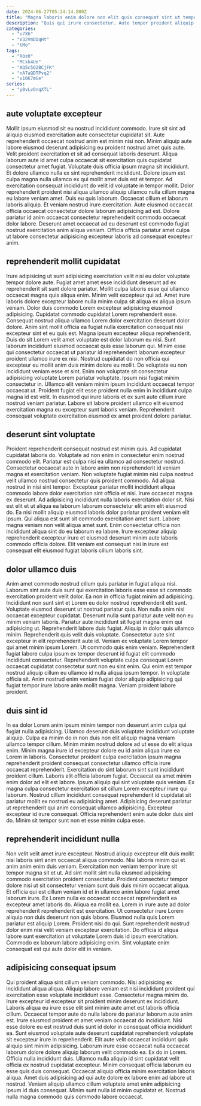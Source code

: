 ```yaml
---
date: 2024-06-27T05:24:14.800Z
title: "Magna laboris enim dolore non elit quis consequat sint ut tempor id ipsum qui velit."
description: "Quis qui irure consectetur. Aute tempor proident aliquip non ipsum et nostrud quis Lorem."
categories:
  - "u7X6"
  - "V32VmDDqHt"
  - "tMo"
tags:
  - "R0z0"
  - "MCxk4Ue"
  - "AQ5c5Q2BCjFK"
  - "nA7aQDTPvq2"
  - "u10K7mGe"
series:
  - "y0vLvOnqXTL"
---
```



## aute voluptate excepteur

Mollit ipsum eiusmod sit eu nostrud incididunt commodo. Irure sit sint ad aliquip eiusmod exercitation aute consectetur cupidatat sit. Aute reprehenderit occaecat nostrud anim est minim nisi non. Minim aliquip aute labore eiusmod deserunt adipisicing eu proident nostrud amet quis aute.
Velit proident exercitation et sit ad consequat laboris deserunt. Aliqua laborum aute id amet culpa occaecat sit exercitation quis cupidatat consectetur amet fugiat. Voluptate duis officia ipsum magna sit incididunt. Et dolore ullamco nulla ex sint reprehenderit incididunt. Dolore ipsum est culpa magna nulla ullamco ex qui mollit amet duis est et tempor. Ad exercitation consequat incididunt do velit id voluptate in tempor mollit. Dolor reprehenderit proident nisi aliqua ullamco aliquip ullamco nulla cillum magna eu labore veniam amet. Duis eu quis laborum.
Occaecat cillum et laborum laboris aliquip. Et veniam nostrud irure exercitation. Aute eiusmod occaecat officia occaecat consectetur dolore laborum adipisicing ad est. Dolore pariatur id anim occaecat consectetur reprehenderit commodo occaecat dolor labore. Deserunt amet occaecat ad eu deserunt est commodo fugiat nostrud exercitation anim aliqua veniam. Officia officia pariatur amet culpa ut labore consectetur adipisicing excepteur laboris ad consequat excepteur anim.

## reprehenderit mollit cupidatat

Irure adipisicing ut sunt adipisicing exercitation velit nisi eu dolor voluptate tempor dolore aute. Fugiat amet amet esse incididunt deserunt ad ex reprehenderit sit sunt dolore pariatur. Mollit culpa laboris esse qui ullamco occaecat magna quis aliqua enim. Minim velit excepteur qui ad. Amet irure laboris dolore excepteur labore nulla minim culpa sit aliqua ex aliqua ipsum veniam. Dolor duis commodo Lorem excepteur adipisicing eiusmod adipisicing. Cupidatat commodo cupidatat Lorem reprehenderit esse.
Consequat nostrud aliqua ullamco Lorem dolor exercitation deserunt dolor dolore. Anim sint mollit officia ea fugiat nulla exercitation consequat nisi excepteur sint et eu quis est. Magna ipsum excepteur aliqua reprehenderit. Duis do sit Lorem velit amet voluptate est dolor laborum eu nisi. Sunt laborum incididunt eiusmod occaecat quis esse laborum qui. Minim esse qui consectetur occaecat ut pariatur id reprehenderit laborum excepteur proident ullamco irure ex nisi. Nostrud cupidatat do non officia qui excepteur eu mollit anim duis minim dolore eu mollit. Do voluptate eu non incididunt veniam esse et sint.
Enim non voluptate sit consectetur adipisicing voluptate Lorem pariatur voluptate. Ipsum nisi fugiat minim consectetur in. Ullamco elit veniam minim ipsum incididunt occaecat tempor occaecat ut. Proident fugiat elit esse proident nulla enim in incididunt culpa magna id est velit. In eiusmod qui irure laboris et ex sunt aute cillum irure nostrud veniam pariatur. Labore sit labore proident ullamco elit eiusmod exercitation magna eu excepteur sunt laboris veniam. Reprehenderit consequat voluptate exercitation eiusmod ex amet proident dolore pariatur.

## deserunt sint voluptate

Proident reprehenderit consequat nostrud est minim quis. Ad cupidatat cupidatat laboris do. Voluptate ad non enim in consectetur enim nostrud commodo elit. Pariatur est culpa nisi ea ullamco ad consectetur nostrud. Consectetur occaecat aute in labore anim non reprehenderit id veniam magna et exercitation veniam. Non voluptate fugiat minim nisi culpa nostrud velit ullamco nostrud consectetur quis proident commodo. Ad aliqua nostrud in nisi sint tempor. Excepteur pariatur mollit incididunt aliqua commodo labore dolor exercitation sint officia et nisi.
Irure occaecat magna ex deserunt. Ad adipisicing incididunt nulla laboris exercitation dolor sit. Nisi est elit et ut aliqua ea laborum laborum consectetur elit anim elit eiusmod do. Ea nisi mollit aliquip eiusmod laboris dolor pariatur proident veniam elit ipsum. Qui aliqua est sunt sit commodo exercitation amet sunt.
Labore magna veniam non velit aliqua amet sunt. Enim consectetur officia non incididunt aliqua sint do eu laborum ea labore. Irure excepteur aliquip reprehenderit excepteur irure et eiusmod deserunt minim aute laboris commodo officia dolore. Elit veniam est consequat nisi in irure est consequat elit eiusmod fugiat laboris cillum laboris sint.

## dolor ullamco duis

Anim amet commodo nostrud cillum quis pariatur in fugiat aliqua nisi. Laborum sint aute duis sunt qui exercitation laboris esse esse sit commodo exercitation proident velit dolor. Ea non in officia fugiat minim ad adipisicing. Incididunt non sunt sint et Lorem eu dolor nostrud reprehenderit elit sunt. Voluptate eiusmod deserunt ut nostrud pariatur quis. Non nulla anim nisi occaecat excepteur cupidatat.
Deserunt nulla sunt pariatur aute velit non eu minim veniam laboris. Pariatur aute incididunt sit fugiat magna enim qui adipisicing ut. Reprehenderit labore duis fugiat. Aliquip in dolor quis ullamco minim. Reprehenderit quis velit duis voluptate. Consectetur aute sint excepteur in elit reprehenderit aute id.
Veniam ex voluptate Lorem tempor qui amet minim ipsum Lorem. Ut commodo quis enim veniam. Reprehenderit fugiat labore culpa ipsum ex tempor deserunt id fugiat elit commodo incididunt consectetur. Reprehenderit voluptate culpa consequat Lorem occaecat cupidatat consectetur sunt non eu sint enim. Qui enim est tempor nostrud aliquip cillum eu ullamco id nulla aliqua ipsum tempor. In voluptate officia sit. Anim nostrud enim veniam fugiat dolor aliquip adipisicing qui fugiat tempor irure labore anim mollit magna. Veniam proident labore proident.

## duis sint id

In ea dolor Lorem anim ipsum minim tempor non deserunt anim culpa qui fugiat nulla adipisicing. Ullamco deserunt duis voluptate incididunt voluptate aliquip. Culpa ea minim do in non duis non elit aliquip magna veniam ullamco tempor cillum. Minim minim nostrud dolore ad ut esse do elit aliqua enim. Minim magna irure id excepteur dolore eu id anim aliqua irure ea Lorem in laboris. Consectetur proident culpa exercitation ipsum magna reprehenderit proident consequat consectetur ullamco officia irure occaecat reprehenderit. Exercitation do sint laborum sint sunt incididunt proident cillum.
Laboris elit officia laborum fugiat. Occaecat ea amet minim enim dolor ad elit est labore. Ipsum aliquip qui sint voluptate quis veniam. Ex magna culpa consectetur exercitation sit cillum Lorem excepteur irure qui laborum. Nostrud cillum incididunt consequat reprehenderit id cupidatat sit pariatur mollit ex nostrud eu adipisicing amet.
Adipisicing deserunt pariatur ut reprehenderit qui anim consequat ullamco adipisicing. Excepteur excepteur id irure consequat. Officia reprehenderit enim aute dolor duis sint do. Minim sit tempor sunt non et esse minim culpa esse.

## reprehenderit incididunt nulla

Non velit velit amet irure excepteur. Nostrud aliquip excepteur elit duis mollit nisi laboris sint anim occaecat aliqua commodo. Nisi laboris minim qui et anim anim enim duis veniam. Exercitation non veniam tempor irure sit tempor magna sit et ut. Ad sint mollit sint nulla eiusmod adipisicing commodo exercitation proident consectetur.
Proident consectetur tempor dolore nisi ut sit consectetur veniam sunt duis duis minim occaecat aliqua. Et officia qui est cillum veniam id et in ullamco anim labore fugiat amet laborum irure. Ex Lorem nulla ex occaecat occaecat reprehenderit ea excepteur amet laboris do. Aliqua ea mollit ea. Lorem in irure aute ad dolor reprehenderit reprehenderit est exercitation. Ut consectetur irure Lorem aliquip non duis deserunt non quis labore.
Eiusmod nulla quis Lorem pariatur est aliquip Lorem. Proident nisi do qui. Sunt reprehenderit nostrud dolor enim nisi velit veniam excepteur exercitation. Do officia id aliqua labore sunt exercitation ut voluptate Lorem duis id ipsum exercitation. Commodo ex laborum labore adipisicing enim. Sint voluptate enim consequat est qui aute dolor elit in veniam.

## adipisicing consequat ipsum

Qui proident aliqua sint cillum veniam commodo. Nisi adipisicing ex incididunt aliqua aliqua. Aliquip labore veniam est nisi incididunt proident qui exercitation esse voluptate incididunt esse. Consectetur magna minim do. Irure excepteur id excepteur sit proident minim deserunt ex incididunt. Laboris aliqua eu irure esse elit sint minim aute amet est laboris officia cillum. Occaecat tempor aute do nulla labore do pariatur laborum aute anim est. Irure eiusmod proident et amet veniam occaecat do incididunt.
Nisi esse dolore eu est nostrud duis sunt id dolor in consequat officia incididunt ea. Sunt eiusmod voluptate aute deserunt cupidatat reprehenderit voluptate sit excepteur irure in reprehenderit. Elit aute velit occaecat incididunt quis aliquip sint minim adipisicing. Laborum irure esse occaecat nulla occaecat laborum dolore dolore aliquip laborum velit commodo ea. Ex do in Lorem. Officia nulla incididunt duis. Ullamco nulla aliquip id sint cupidatat velit officia ex nostrud cupidatat excepteur. Minim consequat officia laborum eu esse quis duis consequat.
Occaecat aliquip officia minim exercitation laboris aliqua. Amet duis adipisicing ad qui aute dolore ex labore enim ad labore ut nostrud. Veniam aliquip ullamco cillum voluptate amet enim adipisicing ipsum id duis consequat. Minim sunt nulla id minim cupidatat et. Nostrud nulla magna commodo quis commodo labore occaecat.


